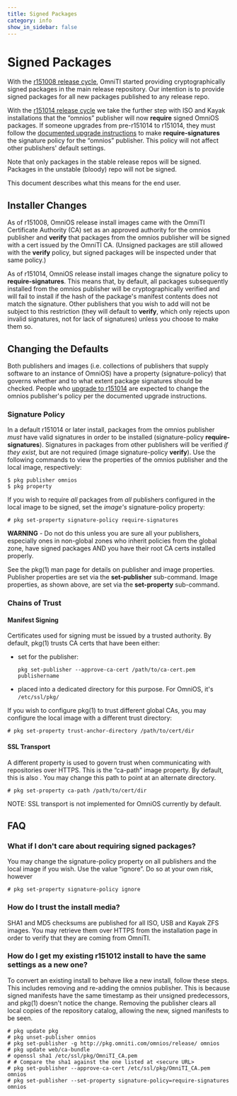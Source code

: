 ```yaml
---
title: Signed Packages
category: info
show_in_sidebar: false
---
```


# Signed Packages

With the [r151008 release cycle](/legacy/releasenotes/r151008), OmniTI
started providing cryptographically signed packages in the main release
repository. Our intention is to provide signed packages for all new
packages published to any release repo.

With the [r151014 release cycle](/legacy/releasenotes/r151014) we take the
further step with ISO and Kayak installations that the “omnios”
publisher will now **require** signed OmniOS packages. If someone
upgrades from pre-r151014 to r151014, they must follow the
[documented upgrade instructions](/legacy/upgrade_to_r151014) to make
**require-signatures** the signature policy for the “omnios” publisher.
This policy will not affect other publishers' default settings.

Note that only packages in the stable release repos will be signed.
Packages in the unstable (bloody) repo will not be signed.

This document describes what this means for the end user.

## Installer Changes

As of r151008, OmniOS release install images came with the OmniTI
Certificate Authority (CA) set as an approved authority for the omnios
publisher and **verify** that packages from the omnios publisher will be
signed with a cert issued by the OmniTI CA. (Unsigned packages are still
allowed with the **verify** policy, but signed packages will be
inspected under that same policy.)

As of r151014, OmniOS release install images change the signature policy
to **require-signatures**. This means that, by default, all packages
subsequently installed from the omnios publisher will be
cryptographically verified and will fail to install if the hash of the
package's manifest contents does not match the signature. Other
publishers that you wish to add will not be subject to this restriction
(they will default to **verify**, which only rejects upon invalid
signatures, not for lack of signatures) unless you choose to make them
so.

## Changing the Defaults

Both publishers and images (i.e. collections of publishers that supply
software to an instance of OmniOS) have a property (signature-policy)
that governs whether and to what extent package signatures should be
checked. People who [upgrade to r151014](/legacy/upgrade_to_r151014) are
expected to change the omnios publisher's policy per the documented
upgrade instructions.

### Signature Policy

In a default r151014 or later install, packages from the omnios
publisher *must* have valid signatures in order to be installed
(signature-policy **require-signatures**). Signatures in packages from
other publishers will be verified *if they exist*, but are not required
(image signature-policy **verify**). Use the following commands to view
the properties of the omnios publisher and the local image,
respectively:

```
$ pkg publisher omnios
$ pkg property
```

If you wish to require *all* packages from *all* publishers configured
in the local image to be signed, set the *image's* signature-policy
property:

```
# pkg set-property signature-policy require-signatures
```

**WARNING** - Do not do this unless you are sure all your publishers,
especially ones in non-global zones who inherit policies from the global
zone, have signed packages AND you have their root CA certs installed
properly.

See the pkg(1) man page for details on publisher and image properties.
Publisher properties are set via the **set-publisher** sub-command.
Image properties, as shown above, are set via the **set-property**
sub-command.

### Chains of Trust

#### Manifest Signing

Certificates used for signing must be issued by a trusted authority. By
default, pkg(1) trusts CA certs that have been either:

* set for the publisher: 
  ```
  pkg set-publisher --approve-ca-cert /path/to/ca-cert.pem publishername
  ```
* placed into a dedicated directory for this purpose. For OmniOS, it's `/etc/ssl/pkg/`

If you wish to configure pkg(1) to trust different global CAs, you may
configure the local image with a different trust directory:

```
# pkg set-property trust-anchor-directory /path/to/cert/dir
```

#### SSL Transport

A different property is used to govern trust when communicating with
repositories over HTTPS. This is the “ca-path” image property. By
default, this is also . You may change this path to point at an
alternate directory.

```
# pkg set-property ca-path /path/to/cert/dir
```

NOTE: SSL transport is not implemented for OmniOS currently by default.

## FAQ

### What if I don't care about requiring signed packages?

You may change the signature-policy property on all publishers and the local image
if you wish. Use the value “ignore”. Do so at your own risk, however

```
# pkg set-property signature-policy ignore
```

### How do I trust the install media?

SHA1 and MD5 checksums are published for all ISO, USB and Kayak ZFS images.
You may retrieve them over HTTPS from the installation page
in order to verify that they are coming from OmniTI.

### How do I get my existing r151012 install to have the same settings as a new one?

To convert an existing install to behave like a new install, follow these steps.
This includes removing and re-adding the omnios publisher. This is because signed
manifests have the same timestamp as their unsigned predecessors, and pkg(1) doesn't
notice the change. Removing the publisher clears all local copies of the repository
catalog, allowing the new, signed manifests to be seen.

```
# pkg update pkg
# pkg unset-publisher omnios
# pkg set-publisher -g http://pkg.omniti.com/omnios/release/ omnios
# pkg update web/ca-bundle
# openssl sha1 /etc/ssl/pkg/OmniTI_CA.pem
# # Compare the sha1 against the one listed at <secure URL>
# pkg set-publisher --approve-ca-cert /etc/ssl/pkg/OmniTI_CA.pem omnios
# pkg set-publisher --set-property signature-policy=require-signatures omnios
```

